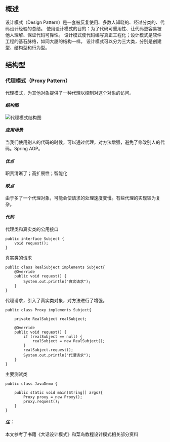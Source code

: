 
## 概述
设计模式（Design Pattern）是一套被反复使用、多数人知晓的、经过分类的、代码设计经验的总结。
使用设计模式的目的：为了代码可重用性、让代码更容易被他人理解、保证代码可靠性。 设计模式使代码编写真正工程化；设计模式是软件工程的基石脉络，如同大厦的结构一样。
设计模式可以分为三大类，分别是创建型、结构型和行为型。
## 结构型
### 代理模式（Proxy Pattern）
代理模式，为其他对象提供了一种代理以控制对这个对象的访问。
#### ***结构图***
![代理模式结构图](https://upload-images.jianshu.io/upload_images/14607771-53e91bb0a7a736fb.png?imageMogr2/auto-orient/strip%7CimageView2/2/w/1240)

#### ***应用场景***
当我们使用别人的代码的时候，可以通过代理，对方法增强，避免了修改别人的代码。Spring AOP。

#### ***优点***
职责清晰了；高扩展性；智能化

#### ***缺点***
由于多了一个代理对象，可能会使请求的处理速度变慢。有些代理的实现较为复杂。

#### ***代码***
代理类和真实类的公用接口
```
public interface Subject {
    void request();
}
```
真实类的请求
```
public class RealSubject implements Subject{
    @Override
    public void request() {
        System.out.println("真实请求");
    }
}
```
代理请求，引入了真实类对象，对方法进行了增强。
```
public class Proxy implements Subject{

    private RealSubject realSubject;

    @Override
    public void request() {
        if (realSubject == null) {
            realSubject = new RealSubject();
        }
        realSubject.request();
        System.out.println("代理请求");
    }
}
```
主要测试类
```
public class JavaDemo {

    public static void main(String[] args){
        Proxy proxy = new Proxy();
        proxy.request();
    }
}
```
#### ***注：***
本文参考了书籍《大话设计模式》和菜鸟教程设计模式相关部分资料
